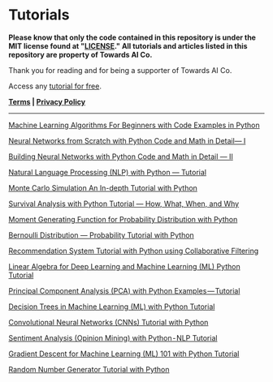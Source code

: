 # Tutorials

**Please know that only the code contained in this repository is under the MIT license found at "[LICENSE](https://github.com/towardsai/tutorials/blob/master/LICENSE)." All tutorials and articles listed in this repository are property of Towards AI Co.**

Thank you for reading and for being a supporter of Towards AI Co.

Access any [tutorial for free](https://towardsai.net/p/category/editorial).

**[Terms](https://towardsai.net/terms) | [Privacy Policy](https://towardsai.net/privacy)**

________________________________________________________________________________

[Machine Learning Algorithms For Beginners with Code Examples in Python](https://towardsai.net/p/machine-learning/machine-learning-algorithms-for-beginners-with-python-code-examples-ml-19c6afd60daa)

[Neural Networks from Scratch with Python Code and Math in Detail— I](https://towardsai.net/p/machine-learning/building-neural-networks-from-scratch-with-python-code-and-math-in-detail-i-536fae5d7bbf)

[Building Neural Networks with Python Code and Math in Detail — II](https://towardsai.net/p/machine-learning/building-neural-networks-with-python-code-and-math-in-detail-ii-bbe8accbf3d1)

[Natural Language Processing (NLP) with Python — Tutorial](https://towardsai.net/p/nlp/natural-language-processing-nlp-with-python-tutorial-for-beginners-1f54e610a1a0)

[Monte Carlo Simulation An In-depth Tutorial with Python](https://towardsai.net/p/machine-learning/monte-carlo-simulation-an-in-depth-tutorial-with-python-bcf6eb7856c8)

[Survival Analysis with Python Tutorial — How, What, When, and Why](https://towardsai.net/p/machine-learning/survival-analysis-with-python-tutorial-how-what-when-and-why-19a5cfb3c312)

[Moment Generating Function for Probability Distribution with Python](https://towardsai.net/p/data-science/moment-generating-function-for-probability-distribution-with-python-tutorial-34857e93d8f6)

[Bernoulli Distribution — Probability Tutorial with Python](https://towardsai.net/p/statistics/bernoulli-distribution-probability-tutorial-with-python-90061ee078a)

[Recommendation System Tutorial with Python using Collaborative Filtering](https://towardsai.net/p/machine-learning/recommendation-system-in-depth-tutorial-with-python-for-netflix-using-collaborative-filtering-533ff8a0e444)

[Linear Algebra for Deep Learning and Machine Learning (ML) Python Tutorial](https://towardsai.net/p/machine-learning/basic-linear-algebra-for-deep-learning-and-machine-learning-ml-python-tutorial-444e23db3e9e)

[Principal Component Analysis (PCA) with Python Examples — Tutorial](https://towardsai.net/p/data-science/principal-component-analysis-pca-with-python-examples-tutorial-67a917bae9aa)

[Decision Trees in Machine Learning (ML) with Python Tutorial](https://towardsai.net/p/machine-learning/decision-trees-in-machine-learning-ml-with-python-tutorial-3bfb457bce67)

[Convolutional Neural Networks (CNNs) Tutorial with Python](https://towardsai.net/p/deeplearning/convolutional-neural-networks-cnns-tutorial-with-python-417c29f0403f)

[Sentiment Analysis (Opinion Mining) with Python - NLP Tutorial](https://towardsai.net/p/nlp/sentiment-analysis-opinion-mining-with-python-nlp-tutorial-d1f173ca4e3c)

[Gradient Descent for Machine Learning (ML) 101 with Python Tutorial](https://towardsai.net/p/data-science/gradient-descent-algorithm-for-machine-learning-python-tutorial-ml-9ded189ec556)

[Random Number Generator Tutorial with Python](https://towardsai.net/p/data-science/random-number-generator-tutorial-with-python-3b35986132c7)
